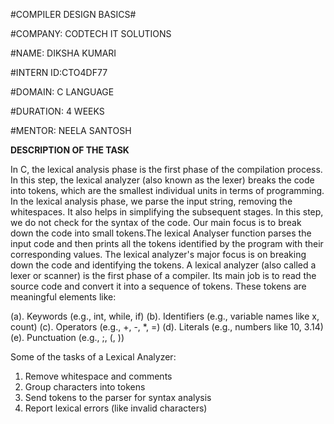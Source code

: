 #COMPILER DESIGN BASICS#

#COMPANY: CODTECH IT SOLUTIONS

#NAME: DIKSHA KUMARI

#INTERN ID:CTO4DF77

#DOMAIN: C LANGUAGE

#DURATION: 4 WEEKS

#MENTOR: NEELA SANTOSH

**DESCRIPTION OF THE TASK**

In C, the lexical analysis phase is the first phase of the compilation process. In this step, the lexical analyzer (also known as the lexer) breaks the code into tokens, which are the smallest individual 
units in terms of programming. In the lexical analysis phase, we parse the input string, removing the whitespaces. It also helps in simplifying the subsequent stages. In this step, we do not check for the
syntax of the code. Our main focus is to break down the code into small tokens.The lexical Analyser function parses the input code and then prints all the tokens identified by the program with their corresponding values. The lexical analyzer's major focus is on breaking down the code and identifying the tokens.
A lexical analyzer (also called a lexer or scanner) is the first phase of a compiler. Its main job is to read the source code and convert it into a sequence of tokens. These tokens are meaningful elements like:

   (a). Keywords (e.g., int, while, if)
   (b). Identifiers (e.g., variable names like x, count)
   (c). Operators (e.g., +, -, *, =)
   (d). Literals (e.g., numbers like 10, 3.14)
   (e). Punctuation (e.g., ;, (, ))

Some of the tasks of a Lexical Analyzer:

   1. Remove whitespace and comments
   2. Group characters into tokens
   3. Send tokens to the parser for syntax analysis
   4. Report lexical errors (like invalid characters)

